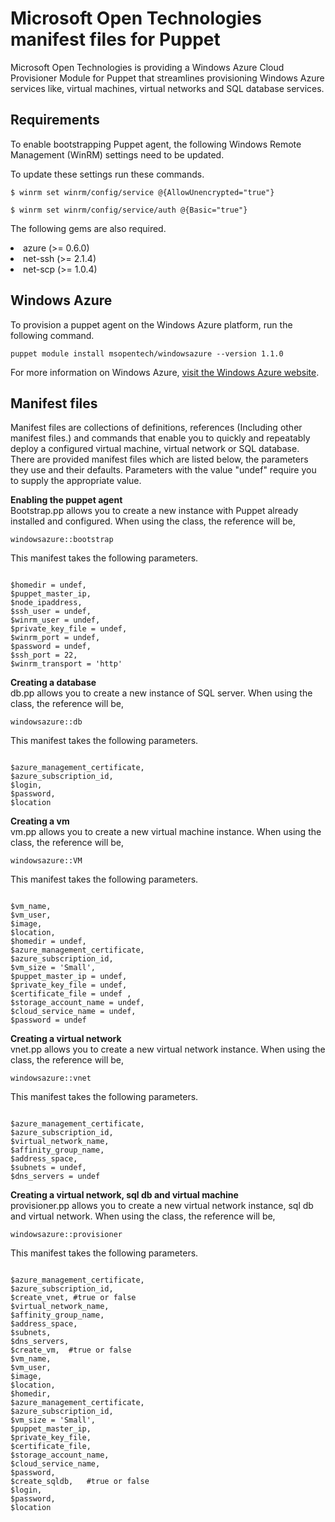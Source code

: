 <h1>Microsoft Open Technologies manifest files for Puppet</h1>
              
<p>Microsoft Open Technologies is providing a Windows Azure Cloud Provisioner Module for Puppet that streamlines provisioning Windows Azure services like, virtual machines, virtual networks and SQL database services.
</p>

<h2>Requirements</h2>

<p>To enable bootstrapping Puppet agent, the following Windows Remote Management (WinRM) settings need to be updated.</p>

<p>To update these settings run these commands.</p>

<pre><code>$ winrm set winrm/config/service @{AllowUnencrypted="true"}

$ winrm set winrm/config/service/auth @{Basic="true"}
</code></pre>

<p>The following gems are also required.</p>

<p><li>azure (>= 0.6.0)</li>
<li>net-ssh (>= 2.1.4)</li>
<li>net-scp (>= 1.0.4)</li>
</p>

<h2>Windows Azure</h2>

To provision a puppet agent on the Windows Azure platform, run the following command.

<pre><code>puppet module install msopentech/windowsazure --version 1.1.0</code></pre>

For more information on Windows Azure, <a href="http://www.windowsazure.com/en-us/solutions/infrastructure/" tartget="_blank">visit the Windows Azure website</a>.

<h2>Manifest files</h2>

<p>Manifest files are collections of definitions, references (Including other manifest files.) and commands that enable you to quickly and repeatably deploy a configured virtual machine, virtual network or SQL database. 
There are provided manifest files which are listed below, the parameters they use and their defaults. Parameters with the value "undef" require you to supply the appropriate value.</p>

<p><strong>Enabling the puppet agent</strong><br />
Bootstrap.pp allows you to create a new instance with Puppet already installed and configured. When using the class, the reference will be,

<pre><code>windowsazure::bootstrap</code></pre>

This manifest takes the following parameters.</p>

<pre><code>
$homedir = undef,
$puppet_master_ip,
$node_ipaddress,
$ssh_user = undef,
$winrm_user = undef,
$private_key_file = undef,
$winrm_port = undef,
$password = undef,
$ssh_port = 22,
$winrm_transport = 'http'</code></pre>

<p><strong>Creating a database</strong><br />
db.pp allows you to create a new instance of SQL server. When using the class, the reference will be,

<pre><code>windowsazure::db</code></pre>

This manifest takes the following parameters.</p>

<pre><code>
$azure_management_certificate,
$azure_subscription_id,
$login,
$password,
$location</code></pre>

<p><strong>Creating a vm</strong><br />
vm.pp allows you to create a new virtual machine instance. When using the class, the reference will be,

<pre><code>windowsazure::VM</code></pre>

This manifest takes the following parameters.</p>

<pre><code>
$vm_name,
$vm_user,
$image,
$location,
$homedir = undef,
$azure_management_certificate,
$azure_subscription_id,
$vm_size = 'Small',
$puppet_master_ip = undef,
$private_key_file = undef,
$certificate_file = undef ,
$storage_account_name = undef,
$cloud_service_name = undef,
$password = undef</code></pre>

<p><strong>Creating a virtual network</strong><br />
vnet.pp allows you to create a new virtual network instance. When using the class, the reference will be,

<pre><code>windowsazure::vnet</code></pre>

This manifest takes the following parameters.</p>

<pre><code>
$azure_management_certificate,
$azure_subscription_id,
$virtual_network_name,
$affinity_group_name,
$address_space,
$subnets = undef,
$dns_servers = undef</code></pre>

<p><strong>Creating a virtual network, sql db and virtual machine</strong><br />
provisioner.pp allows you to create a new virtual network instance, sql db and virtual network. When using the class, the reference will be,

<pre><code>windowsazure::provisioner</code></pre>

This manifest takes the following parameters.</p>

<pre><code>
$azure_management_certificate,
$azure_subscription_id,
$create_vnet, #true or false
$virtual_network_name,
$affinity_group_name,
$address_space,
$subnets,
$dns_servers,
$create_vm,  #true or false
$vm_name,
$vm_user,
$image,
$location,
$homedir,
$azure_management_certificate,
$azure_subscription_id,
$vm_size = 'Small',
$puppet_master_ip,
$private_key_file,
$certificate_file,
$storage_account_name,
$cloud_service_name,
$password,
$create_sqldb,   #true or false
$login,
$password,
$location</code></pre>
